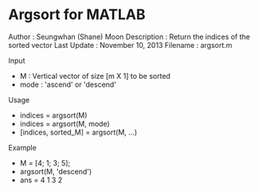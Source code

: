 Argsort for MATLAB
==============

Author      : Seungwhan (Shane) Moon
Description : Return the indices of the sorted vector
Last Update : November 10, 2013
Filename	: argsort.m

Input
  - M    : Vertical vector of size [m X 1] to be sorted
  - mode : 'ascend' or 'descend'

Usage
  - indices = argsort(M)
  - indices = argsort(M, mode)
  - [indices, sorted_M] = argsort(M, ...)

Example
  - M = [4; 1; 3; 5];
  - argsort(M, 'descend')
  - ans = 
      4
      1
      3
      2